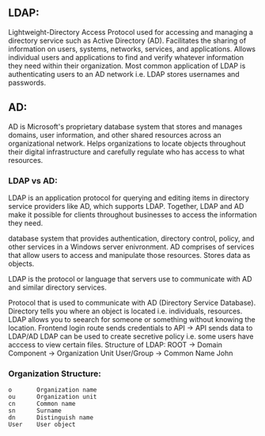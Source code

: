 ## LDAP:
Lightweight-Directory Access Protocol used for accessing and managing a directory service such as Active Directory (AD). Facilitates the sharing
of information on users, systems, networks, services, and applications. Allows individual users and applications to find and verify whatever information
they need within their organization. Most common application of LDAP is authenticating users to an AD network i.e. LDAP
stores usernames and passwords.

## AD:
AD is Microsoft's proprietary database system that stores and manages domains, user information, and other shared resources across an organizational network.
Helps organizations to locate objects throughout their digital infrastructure and carefully regulate who has access to what resources.

### LDAP vs AD:
LDAP is an application protocol for querying and editing items in directory service providers like AD, which supports LDAP.
Together, LDAP and AD make it possible for clients throughout businesses to access the information they need.



database system that provides authentication, directory control, policy, and other services in a Windows server enivronment. AD comprises of services
that allow users to access and manipulate those resources. Stores data as objects. 

LDAP is the protocol or language that servers use to communicate with AD and similar directory services. 

Protocol that is used to communicate with AD (Directory Service Database).
Directory tells you where an object is located i.e. individuals, resources.
LDAP allows you to seearch for someone or something without knowing the location. 
Frontend login route sends credentials to API -> API sends data to LDAP/AD
LDAP can be used to create secretive policy i.e. some users have acccess to view certain files.
Structure of LDAP:
ROOT -> Domain Component -> Organization Unit User/Group -> Common Name John



### Organization Structure:
```
o       Organization name
ou      Organization unit
cn      Common name
sn      Surname
dn      Distinguish name
User    User object
